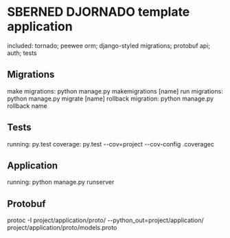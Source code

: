 # SBERNED DJORNADO template application
included: tornado; peewee orm; django-styled migrations; protobuf api; auth; tests
## Migrations
make migrations: python manage.py makemigrations [name]
run migrations: python manage.py migrate [name]
rollback migration: python manage.py rollback name
## Tests
running: py.test
coverage: py.test --cov=project --cov-config .coveragec
## Application
running: python manage.py runserver
## Protobuf
protoc -I project/application/proto/ --python_out=project/application/ project/application/proto/models.proto